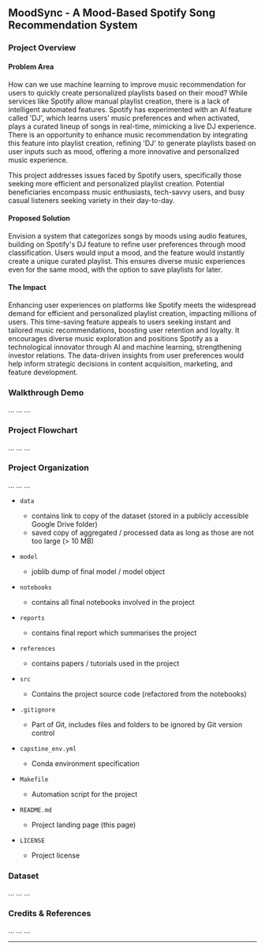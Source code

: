 ## MoodSync - A Mood-Based Spotify Song Recommendation System

### Project Overview  
#### Problem Area
How can we use machine learning to improve music recommendation for users to quickly create personalized playlists based on their mood? While services like Spotify allow manual playlist creation, there is a lack of intelligent automated features. Spotify has experimented with an AI feature called 'DJ', which learns users’ music preferences and when activated, plays a curated lineup of songs in real-time, mimicking a live DJ experience. There is an opportunity to enhance music recommendation by integrating this feature into playlist creation, refining 'DJ' to generate playlists based on user inputs such as mood, offering a more innovative and personalized music experience.

This project addresses issues faced by Spotify users, specifically those seeking more efficient and personalized playlist creation. Potential beneficiaries encompass music enthusiasts, tech-savvy users, and busy casual listeners seeking variety in their day-to-day.

#### Proposed Solution
Envision a system that categorizes songs by moods using audio features, building on Spotify's DJ feature to refine user preferences through mood classification. Users would input a mood, and the feature would instantly create a unique curated playlist. This ensures diverse music experiences even for the same mood, with the option to save playlists for later.

#### The Impact
Enhancing user experiences on platforms like Spotify meets the widespread demand for efficient and personalized playlist creation, impacting millions of users. This time-saving feature appeals to users seeking instant and tailored music recommendations, boosting user retention and loyalty. It encourages diverse music exploration and positions Spotify as a technological innovator through AI and machine learning, strengthening investor relations. The data-driven insights from user preferences would help inform strategic decisions in content acquisition, marketing, and feature development.

### Walkthrough Demo

...
...
...

### Project Flowchart

...
...
...

### Project Organization

...
...
...

* `data` 
    - contains link to copy of the dataset (stored in a publicly accessible Google Drive folder)
    - saved copy of aggregated / processed data as long as those are not too large (> 10 MB)

* `model`
    - joblib dump of final model / model object

* `notebooks`
    - contains all final notebooks involved in the project

* `reports`
    - contains final report which summarises the project

* `references`
    - contains papers / tutorials used in the project

* `src`
    - Contains the project source code (refactored from the notebooks)

* `.gitignore`
    - Part of Git, includes files and folders to be ignored by Git version control

* `capstine_env.yml`
    - Conda environment specification

* `Makefile`
    - Automation script for the project

* `README.md`
    - Project landing page (this page)

* `LICENSE`
    - Project license

### Dataset

...
...
...

### Credits & References

...
...
...

--------
